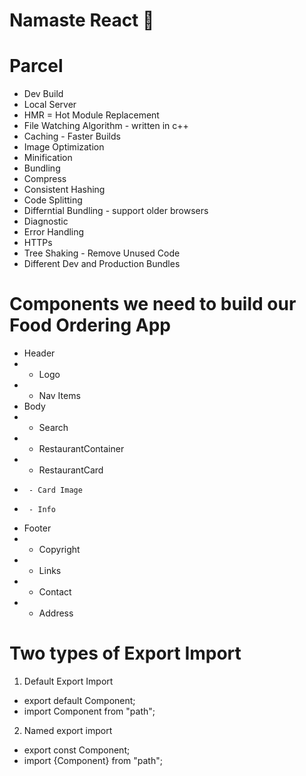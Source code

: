 # Namaste React 🚀

# Parcel

- Dev Build
- Local Server
- HMR = Hot Module Replacement
- File Watching Algorithm - written in c++
- Caching - Faster Builds
- Image Optimization
- Minification
- Bundling
- Compress
- Consistent Hashing
- Code Splitting
- Differntial Bundling - support older browsers
- Diagnostic
- Error Handling
- HTTPs
- Tree Shaking - Remove Unused Code
- Different Dev and Production Bundles

# Components we need to build our Food Ordering App

- Header
- - Logo
- - Nav Items
- Body
- - Search
- - RestaurantContainer
- - RestaurantCard
-      - Card Image
-      - Info
- Footer
- - Copyright
- - Links
- - Contact
- - Address

# Two types of Export Import

1. Default Export Import

- export default Component;
- import Component from "path";

2. Named export import

- export const Component;
- import {Component} from "path";
